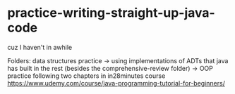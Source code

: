 # practice-writing-straight-up-java-code
cuz I haven't in awhile

Folders:
data structures practice -> using implementations of ADTs that java has built in 
the rest (besides the comprehensive-review folder) -> OOP practice following two chapters in in28minutes course https://www.udemy.com/course/java-programming-tutorial-for-beginners/